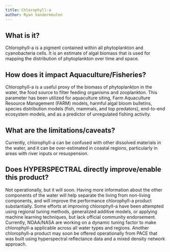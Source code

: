 ```yaml
---
title: Chlorophyll-a
author: Ryan Vandermeulen
---
```


## What is it?

Chlorophyll-a is a pigment contained within all phytoplankton and cyanobacteria cells. It is an
estimate of algal biomass that is used for mapping the distribution of phytoplankton over time
and space.

## How does it impact Aquaculture/Fisheries?

Chlorophyll-a is a useful proxy of the biomass of phytoplankton in the water, the food source to
filter feeding organisms and zooplankton. This parameter has been utilized for aquaculture siting,
Farm Aquaculture Resource Management (FARM) models, harmful algal bloom bulletins, species
distribution models (fish, mammals, and top predators), end-to-end ecosystem models, and as a
predictor of unregulated fishing activity.

## What are the limitations/caveats?

Currently, chlorophyll-a can be confused with other dissolved materials in the water, and it can
be over-estimated in coastal regions, particularly in areas with river inputs or resuspension.

## Does HYPERSPECTRAL directly improve/enable this product?

Not operationally, but it will soon. Having more information about the other components of the
water will help separate the living from non-living components, and will improve the performance
chlorophyll-a product substantially. Some efforts at improving chlorophyll-a have been attempted
using regional tuning methods, generalized additive models, or applying machine learning
techniques, but lack official community endorsement. Currently, NOAA/NASA are working on a
dynamic tuning factor to make chlorophyll-a applicable across all water types and regions.
Another chlorophyll-a product may soon be offered operationally from PACE that was built using
hyperspectral reflectance data and a mixed density network approach.

